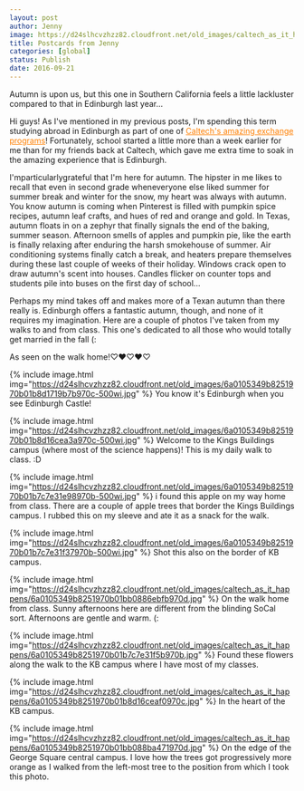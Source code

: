 ```yaml
---
layout: post
author: Jenny
image: https://d24slhcvzhzz82.cloudfront.net/old_images/caltech_as_it_happens/6a0105349b8251970b01b8d16cea15970c.jpg
title: Postcards from Jenny
categories: [global]
status: Publish
date: 2016-09-21
---
```


Autumn is upon us, but this one in Southern California feels a little lackluster compared to that in Edinburgh last year...

Hi guys!
As I've mentioned in my previous posts, I'm spending this term studying abroad in Edinburgh as part of one of <a href="https://fasa.caltech.edu/studyabroad" style="color: #ff7f00; text-decoration: underline;" target="_blank">Caltech's amazing exchange programs</a>! Fortunately, school started a little more than a week earlier for me than for my friends back at Caltech, which gave me extra time to soak in the amazing experience that is Edinburgh.

I'mparticularlygrateful that I'm here for autumn. The hipster in me likes to recall that even in second grade wheneveryone else liked summer for summer break and winter for the snow, my heart was always with autumn. You know autumn is coming when Pinterest is filled with pumpkin spice recipes, autumn leaf crafts, and hues of red and orange and gold. In Texas, autumn floats in on a zephyr that finally signals the end of the baking, summer season. Afternoon smells of apples and pumpkin pie, like the earth is finally relaxing after enduring the harsh smokehouse of summer. Air conditioning systems finally catch a break, and heaters prepare themselves during these last couple of weeks of their holiday. Windows crack open to draw autumn's scent into houses. Candles flicker on counter tops and students pile into buses on the first day of school...

Perhaps my mind takes off and makes more of a Texan autumn than there really is. Edinburgh offers a fantastic autumn, though, and none of it requires my imagination. Here are a couple of photos I've taken from my walks to and from class. This one's dedicated to all those who would totally get married in the fall (:

As seen on the walk home!♡❤♡❤♡


{% include image.html img="https://d24slhcvzhzz82.cloudfront.net/old_images/6a0105349b8251970b01b8d1719b7b970c-500wi.jpg" %}
You know it's Edinburgh when you see Edinburgh Castle!


{% include image.html img="https://d24slhcvzhzz82.cloudfront.net/old_images/6a0105349b8251970b01b8d16cea3a970c-500wi.jpg" %}
Welcome to the Kings Buildings campus (where most of the science happens)! This is my daily walk to class. :D


{% include image.html img="https://d24slhcvzhzz82.cloudfront.net/old_images/6a0105349b8251970b01b7c7e31e98970b-500wi.jpg" %}
i found this apple on my way home from class. There are a couple of apple trees that border the Kings Buildings campus. I rubbed this on my sleeve and ate it as a snack for the walk.


{% include image.html img="https://d24slhcvzhzz82.cloudfront.net/old_images/6a0105349b8251970b01b7c7e31f37970b-500wi.jpg" %}
Shot this also on the border of KB campus.


{% include image.html img="https://d24slhcvzhzz82.cloudfront.net/old_images/caltech_as_it_happens/6a0105349b8251970b01bb0886ebfb970d.jpg" %}
On the walk home from class. Sunny afternoons here are different from the blinding SoCal sort. Afternoons are gentle and warm. (:


{% include image.html img="https://d24slhcvzhzz82.cloudfront.net/old_images/caltech_as_it_happens/6a0105349b8251970b01b7c7e31f5b970b.jpg" %}
Found these flowers along the walk to the KB campus where I have most of my classes.


{% include image.html img="https://d24slhcvzhzz82.cloudfront.net/old_images/caltech_as_it_happens/6a0105349b8251970b01b8d16ceaf0970c.jpg" %}
In the heart of the KB campus.


{% include image.html img="https://d24slhcvzhzz82.cloudfront.net/old_images/caltech_as_it_happens/6a0105349b8251970b01bb088ba471970d.jpg" %}
On the edge of the George Square central campus. I love how the trees got progressively more orange as I walked from the left-most tree to the position from which I took this photo.

